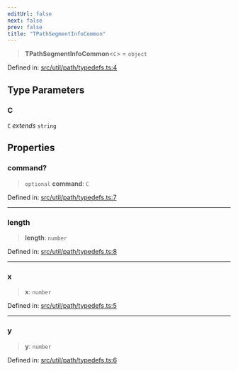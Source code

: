```yaml
---
editUrl: false
next: false
prev: false
title: "TPathSegmentInfoCommon"
---
```


> **TPathSegmentInfoCommon**\<`C`\> = `object`

Defined in: [src/util/path/typedefs.ts:4](https://github.com/fabricjs/fabric.js/blob/9a792f4b7b8031f02ec7ea4ce8c99f810e45cfec/src/util/path/typedefs.ts#L4)

## Type Parameters

### C

`C` *extends* `string`

## Properties

### command?

> `optional` **command**: `C`

Defined in: [src/util/path/typedefs.ts:7](https://github.com/fabricjs/fabric.js/blob/9a792f4b7b8031f02ec7ea4ce8c99f810e45cfec/src/util/path/typedefs.ts#L7)

***

### length

> **length**: `number`

Defined in: [src/util/path/typedefs.ts:8](https://github.com/fabricjs/fabric.js/blob/9a792f4b7b8031f02ec7ea4ce8c99f810e45cfec/src/util/path/typedefs.ts#L8)

***

### x

> **x**: `number`

Defined in: [src/util/path/typedefs.ts:5](https://github.com/fabricjs/fabric.js/blob/9a792f4b7b8031f02ec7ea4ce8c99f810e45cfec/src/util/path/typedefs.ts#L5)

***

### y

> **y**: `number`

Defined in: [src/util/path/typedefs.ts:6](https://github.com/fabricjs/fabric.js/blob/9a792f4b7b8031f02ec7ea4ce8c99f810e45cfec/src/util/path/typedefs.ts#L6)
